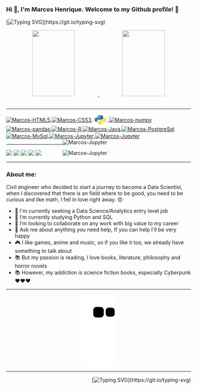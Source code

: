 <div align="left">

### Hi :wave:, I'm Marcos Henrique. Welcome to my Github profile! :vulcan_salute:	
  
[![Typing SVG](https://readme-typing-svg.herokuapp.com?font=Cheltenham+Condensed+Bold&color=AF69F7&lines=Passionate+about+Data;Interested+in;Artificial+Intelligence;Data+Science;Mathematics+and+Statistics.)](https://git.io/typing-svg)

<div align="center">
  <a href="https://linktr.ee/marcos_hsq">
  <img height="180em" width="48%" src="https://github-readme-stats.vercel.app/api?username=marcoshsq&show_icons=true&theme=tokyonight&include_all_commits=true&count_private=true"/>
  <img height="180em" width="48%" src="https://github-readme-stats.vercel.app/api/top-langs/?username=marcoshsq&layout=compact&langs_count=7&theme=tokyonight"/>   
<div style="display: inline_block"><br>
</div>
 <hr>

<div align="left">
<img align="center" alt="Marcos-HTML5" height="30" width="40" src="https://cdn.jsdelivr.net/gh/devicons/devicon/icons/html5/html5-original.svg" />
<img align="center" alt="Marcos-CSS3" height="30" width="40" src="https://cdn.jsdelivr.net/gh/devicons/devicon/icons/css3/css3-original.svg" />
<img align="center" alt="Marcos-Python" height="30" width="40" src="https://raw.githubusercontent.com/devicons/devicon/master/icons/python/python-original.svg"/>
<img align="center" alt="Marcos-numpy" height="30" width="40" src="https://cdn.jsdelivr.net/gh/devicons/devicon/icons/numpy/numpy-original.svg" />
<img align="center" alt="Marcos-pandas" height="30" width="40" src="https://cdn.jsdelivr.net/gh/devicons/devicon/icons/pandas/pandas-original.svg" />
<img align="center" alt="Marcos-R" height="30" width="40" src="https://cdn.jsdelivr.net/gh/devicons/devicon/icons/r/r-original.svg" />
<img align="center" alt="Marcos-Java" height="30" width="40" src="https://cdn.jsdelivr.net/gh/devicons/devicon/icons/java/java-original.svg" />
<img align="center" alt="Marcos-PostgreSql" height="30" width="40" src="https://cdn.jsdelivr.net/gh/devicons/devicon/icons/postgresql/postgresql-original.svg" />
<img align="center" alt="Marcos-MySql" height="30" width="40" src="https://cdn.jsdelivr.net/gh/devicons/devicon/icons/mysql/mysql-original.svg" />
<img align="center" alt="Marcos-Jupyter" height="30" width="40" src="https://cdn.jsdelivr.net/gh/devicons/devicon/icons/jupyter/jupyter-original.svg" />
<img align="center" alt="Marcos-Jupyter" height="30" width="40" src="https://cdn.jsdelivr.net/gh/devicons/devicon/icons/pycharm/pycharm-original.svg" />               
<img align="right" alt="Marcos-Jupyter" width="350" src=https://readme-typing-svg.herokuapp.com?font=Cheltenham+Condensed+Bold&color=AF69F7&lines=Programming+languages,;tools+and+technologies,;that+I+use+or+am+studying. />

 </div> 

 <hr>
    
 <div align="left"> 
  <a href="https://www.linkedin.com/in/marcoshsq/" target="_blank"><img src="https://img.shields.io/badge/-LinkedIn-%230077B5?style=for-the-badge&logo=linkedin&logoColor=white" target="_blank"></a> 
  <a href="https://discordapp.com/users/724719352917524590/" target="_blank"><img src="https://img.shields.io/badge/Discord-5865F2?style=for-the-badge&logo=discord&logoColor=white" target="_blank"></a> 
  <a href="https://linktr.ee/marcos_hsq" target="_blank"><img src="https://img.shields.io/badge/linktree-39E09B?style=for-the-badge&logo=linktree&logoColor=white" target="_blank"></a>
  <a href="https://www.kaggle.com/marcoshsq" target="_blank"><img src="https://img.shields.io/badge/Kaggle-20BEFF?style=for-the-badge&logo=Kaggle&logoColor=white" target="_blank"></a>
   <a href="https://public.tableau.com/app/profile/marcoshsq" target="_blank"><img src="https://img.shields.io/badge/Tableau-E97627?style=for-the-badge&logo=Tableau&logoColor=white" target="_blank"></a>
   <img align="right" alt="Marcos-Jupyter" width="350" src=https://readme-typing-svg.herokuapp.com?font=Cheltenham+Condensed+Bold&color=AF69F7&lines=Want+to+get+in+touch?;You+can+find+me+here. />
</div>

 <hr>
  
<div align="left">

### About me:
  
Civil engineer who decided to start a journey to become a Data Scientist, when I discovered that there is an field where to be good, you need to be curious and like math, I fell in love right away. :heart_eyes: 
    <ul>
      <li>🔭 I'm currently seeking a Data Science/Analytics entry level job</li>
      <li>🌱 I’m currently studying Python and SQL</li>
      <li>👯 I’m looking to collaborate on any work with big value to my career</li>
    <!-- 🤔 I’m looking for help with ...-->
      <li>💬 Ask me about anything you need help, If you can help I'll be very happy</li>
      <li>🎮 I like games, anime and music, so if you like it too, we already have something to talk about </li>
      <li>📚 But my passion is reading, I love books, literature, philosophy and horror novels</li>
      <li>📚 However, my addiction is science fiction books, especially Cyberpunk ❤️❤️❤️</li>
    </ul>
</div>
<hr>  
<div align="center">
  
  ![Snake animation](https://github.com/marcoshsq/marcoshsq/blob/output/github-contribution-grid-snake.svg)
  
</div>
<hr>   
<div align="right">

[![Typing SVG](https://readme-typing-svg.herokuapp.com/?color=F7F7F7&lines=𝑺𝑬𝑬+𝒀𝑶𝑼+𝑺𝑷𝑨𝑪𝑬+𝑪𝑶𝑾𝑩𝑶𝒀...)](https://git.io/typing-svg)
  
  
</div>

